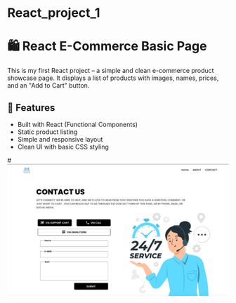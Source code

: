 ﻿# React_project_1
# 🛍️ React E-Commerce Basic Page

This is my first React project – a simple and clean e-commerce product showcase page. It displays a list of products with images, names, prices, and an "Add to Cart" button.

## 🚀 Features

- Built with React (Functional Components)
- Static product listing
- Simple and responsive layout
- Clean UI with basic CSS styling

#![Project-1](https://github.com/anishrajpoot/React_project_2/blob/76b49d3f324051c514cdf6d0df2a16acc4d4d076/Project-2/Screenshot%202025-06-10%20161734.png)
